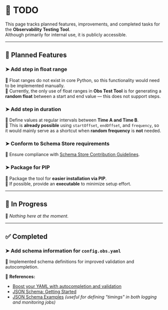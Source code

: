 # 🚀 TODO  

This page tracks planned features, improvements, and completed tasks for the **Observability Testing Tool**.  
Although primarily for internal use, it is publicly accessible.  

---

## 📝 Planned Features  

### ➤ **Add step in float range**  
🔹 Float ranges do not exist in core Python, so this functionality would need to be implemented manually.  
🔹 Currently, the only use of float ranges in **Obs Test Tool** is for generating a **random float** between a start and end value — this does not support steps.  

### ➤ **Add step in duration**  
🔹 Define values at regular intervals between **Time A and Time B**.  
🔹 This is **already possible** using `startOffset`, `endOffset`, and `frequency`, so it would mainly serve as a shortcut when **random frequency** is **not** needed.  

### ➤ **Conform to Schema Store requirements**  
🔹 Ensure compliance with [Schema Store Contribution Guidelines](https://github.com/SchemaStore/schemastore/blob/master/CONTRIBUTING.md).  

### ➤ **Package for PIP**  
🔹 Package the tool for **easier installation via PIP**.  
🔹 If possible, provide an **executable** to minimize setup effort.  

---

## 🚧 In Progress  

🔹 _Nothing here at the moment._  

---

## ✅ Completed  

### **➤ Add schema information for `config.obs.yaml`**  
🔹 Implemented schema definitions for improved validation and autocompletion.  

🔗 **References:**  
- [Boost your YAML with autocompletion and validation](https://medium.com/@alexmolev/boost-your-yaml-with-autocompletion-and-validation-b74735268ad7)  
- [JSON Schema: Getting Started](https://json-schema.org/learn/getting-started-step-by-step)  
- [JSON Schema Examples](https://json-schema.org/learn/json-schema-examples#device-type) _(useful for defining "timings" in both logging and monitoring jobs)_  
